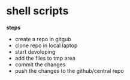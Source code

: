 # shell scripts
**steps**
* create a repo in gitgub
* clone repo in local laptop
* start devoloping
* add the files to tmp area
* commit the changes
* push the changes to the github/central repo
